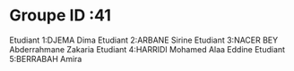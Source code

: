 # Groupe ID :41
Etudiant 1:DJEMA	Dima
Etudiant 2:ARBANE	Sirine
Etudiant 3:NACER BEY	Abderrahmane Zakaria
Etudiant 4:HARRIDI	Mohamed Alaa Eddine
Etudiant 5:BERRABAH	Amira
